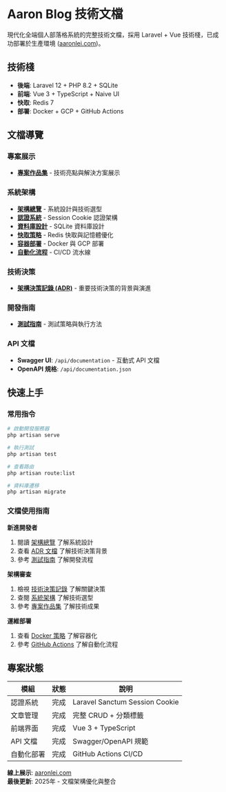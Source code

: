 # Aaron Blog 技術文檔

現代化全端個人部落格系統的完整技術文檔，採用 Laravel + Vue 技術棧，已成功部署於生產環境 ([aaronlei.com](https://aaronlei.com/))。

## 技術棧

- **後端**: Laravel 12 + PHP 8.2 + SQLite
- **前端**: Vue 3 + TypeScript + Naive UI  
- **快取**: Redis 7
- **部署**: Docker + GCP + GitHub Actions

## 文檔導覽

### 專案展示
- **[專案作品集](project-portfolio.md)** - 技術亮點與解決方案展示

### 系統架構
- **[架構總覽](architecture/README.md)** - 系統設計與技術選型
- **[認證系統](architecture/authentication.md)** - Session Cookie 認證架構
- **[資料庫設計](architecture/database.md)** - SQLite 資料庫設計
- **[快取策略](architecture/redis-strategy.md)** - Redis 快取與記憶體優化
- **[容器部署](architecture/docker-strategy.md)** - Docker 與 GCP 部署
- **[自動化流程](architecture/github-actions.md)** - CI/CD 流水線

### 技術決策
- **[架構決策記錄 (ADR)](adr/README.md)** - 重要技術決策的背景與演進

### 開發指南  
- **[測試指南](testing-guide.md)** - 測試策略與執行方法

### API 文檔
- **Swagger UI**: `/api/documentation` - 互動式 API 文檔
- **OpenAPI 規格**: `/api/documentation.json`

## 快速上手

### 常用指令
```bash
# 啟動開發服務器
php artisan serve

# 執行測試
php artisan test

# 查看路由
php artisan route:list

# 資料庫遷移
php artisan migrate
```

### 文檔使用指南

**新進開發者**
1. 閱讀 [架構總覽](architecture/README.md) 了解系統設計
2. 查看 [ADR 文檔](adr/README.md) 了解技術決策背景
3. 參考 [測試指南](testing-guide.md) 了解開發流程

**架構審查**
1. 檢視 [技術決策記錄](adr/README.md) 了解關鍵決策
2. 查閱 [系統架構](architecture/README.md) 了解技術選型
3. 參考 [專案作品集](project-portfolio.md) 了解技術成果

**運維部署**
1. 查看 [Docker 策略](architecture/docker-strategy.md) 了解容器化
2. 參考 [GitHub Actions](architecture/github-actions.md) 了解自動化流程

## 專案狀態

| 模組 | 狀態 | 說明 |
|-----|------|------|
| 認證系統 | 完成 | Laravel Sanctum Session Cookie |
| 文章管理 | 完成 | 完整 CRUD + 分類標籤 |
| 前端界面 | 完成 | Vue 3 + TypeScript |
| API 文檔 | 完成 | Swagger/OpenAPI 規範 |
| 自動化部署 | 完成 | GitHub Actions CI/CD |

**線上展示**: [aaronlei.com](https://aaronlei.com/)  
**最後更新**: 2025年 - 文檔架構優化與整合